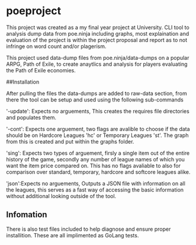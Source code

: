# poeproject
This project was created as a my final year project at University.
CLI tool to analysis dump data from poe.ninja including graphs, most explaination and evaluation of the project is within the project proposal and report as to not infringe on word count and/or plagerism.

This project used data-dump files from poe.ninja/data-dumps on a popular ARPG, Path of Exile, to create anaytlics and analysis for players evaluating the Path of Exile economies.

##Installation

After pulling the files the data-dumps are added to raw-data section, from there the tool can be setup and used using the following sub-commands

'-update': Expects no arguements, This creates the requires file directories and populates them.

'-cont': Expects one arguement, two flags are avalible to choose if the data should be on Hardcore Leagues 'hc' or Temporary Leagues 'st'.
The graph from this is created and put within the graphs folder.

'sing': Expects two types of arguement, firsly a single item out of the entire history of the game, secondly any number of league names of which you want the item price compared on. This has no flags avaliable to also for comparison over standard, temporary, hardcore and softcore leagues alike.

'json':Expects no arguements, Outputs a JSON file with information on all the leagues, this serves as a fast way of accessing the basic information without additional looking outside of the tool.

## Infomation

There is also test files included to help diagnose and ensure proper installition. These are all implimented as GoLang tests.
